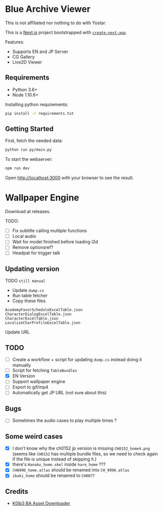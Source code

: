 # Blue Archive Viewer

This is not affiliated nor nothing to do with Yostar.

This is a [Next.js](https://nextjs.org/) project bootstrapped with [`create-next-app`](https://github.com/vercel/next.js/tree/canary/packages/create-next-app).

Features:

- Supports EN and JP Server
- CG Gallery
- Live2D Viewer

## Requirements

- Python 3.6+
- Node 1.10.6+

Installing python requirements:

```bash
pip install -r requirements.txt
```

## Getting Started

First, fetch the needed data:

```bash
python run py/main.py
```

To start the webserver:

```bash
npm run dev
```

Open [http://localhost:3000](http://localhost:3000) with your browser to see the result.

# Wallpaper Engine
Download at releases.

TODO:
- [ ] Fix subtitle calling multiple functions
- [ ] Local audio
- [ ] Wait for model finished before loading l2d
- [ ] Remove optionsref?
- [ ] Headpat for trigger talk

## Updating version

<!-- TODO -->

TODO `still manual`

- Update `dump.cs`
- Run table fetcher
- Copy these files

```
AcademyFavorScheduleExcelTable.json
CharacterDialogExcelTable.json
CharacterExcelTable.json
LocalizeCharProfileExcelTable.json
```

Update URL

## TODO

- [ ] Create a workflow + script for updating `dump.cs` instead doing it manually
- [ ] Script for fetching `TableBundles`
- [x] EN Version
- [ ] Support wallpaper engine
- [ ] Export to gif/mp4
- [ ] Automatically get JP URL (not sure about this)

## Bugs
- [ ] Sometimes the audio cases to play multiple times ?

## Some weird cases
- [x] I don't know why the ch0152 jp version is missing `CH0152_home4.png` (seems like `CH0152` has multiple bundle files, so we need to check again if the file is unique instead of skipping it.)
- [x] there's `Hanako_home.skel` inside `hare_home` ???
- [x] `CH0996_home.atlas` should be renamed into `CH_9996.atlas`
- [x] `ibuki_home` should be renamed to `CH0077`

## Credits

- [K0lb3 BA Asset Downloader](https://github.com/K0lb3/Blue-Archive---Asset-Downloader)
